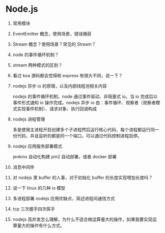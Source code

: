 # Node.js

1. 常用模块
2. EventEmitter 概念，使用场景，错误捕获
3. Stream 概念？使用场景？常见的 Stream？
4. node 的事件循环机制？
5. stream 两种模式的区别？
6. 看过 koa 源码都会觉得和 express 有很大不同，说一下？
7. nodejs 异步 io 的原理，以及内部线程池相关内容

   nodejs 的事件循环机制。node 通过事件驱动、非阻塞式 io。当 io 完成后以事件形式通知 io 操作完成。nodejs 异步 io 由：事件循环、观察者（观察者模式实现事件机制）、请求对象、执行回调构成

8. nodejs 进程管理

   多是使用主进程开启创建多个子进程然后运行核心代码，每个进程都运行同一份代码，并且监听的都是同一个端口，可以通过代码控制进程启停。

9. nodejs 应用服务部署模式

   jenkins 自动化构建 pm2 自动部署，或者 docker 部署

10. 消息中间件

11. 对 nodejs 里 buffer 的人事，对于初始化 buffer 的长度实现增加长度吗？

12. 说一下 linux 的几种 io 模型
13. 多进程部署 nodejs 应用优缺点，简述进程间通信方式
14. tcp 三次握手四次挥手

15. nodejs 高并发怎么理解，为什么不适合做运算量大的操作，如果我要实现运算量大的操作有什么方式。

